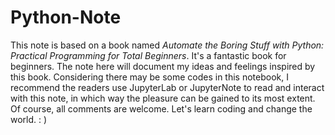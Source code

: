 # Python-Note
This note is based on a book named *Automate the Boring Stuff with Python: Practical Programming for Total Beginners*. It's a fantastic book for beginners. 
The note here will document my ideas and feelings inspired by this book. 
Considering there may be some codes in this notebook, I recommend the readers use JupyterLab or JupyterNote to read and interact with this note, in which way the pleasure can be gained to its most extent. 
Of course, all comments are welcome. Let's learn coding and change the world. 
: )
